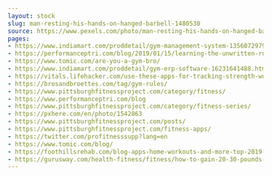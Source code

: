 ```yaml
---
layout: stock
slug: man-resting-his-hands-on-hanged-barbell-1480530
source: https://www.pexels.com/photo/man-resting-his-hands-on-hanged-barbell-1480530/
pages:
- https://www.indiamart.com/proddetail/gym-management-system-13560729791.html
- https://performanceptri.com/blog/2019/01/15/learning-the-unwritten-rules-of-the-gym/
- https://www.tomic.com/are-you-a-gym-bro/
- https://www.indiamart.com/proddetail/gym-erp-software-16231641488.html
- https://vitals.lifehacker.com/use-these-apps-for-tracking-strength-workouts-1830938052
- https://brosandbroettes.com/tag/gym-rules/
- https://www.pittsburghfitnessproject.com/category/fitness/
- https://www.performanceptri.com/blog
- https://www.pittsburghfitnessproject.com/category/fitness-series/
- https://pxhere.com/en/photo/1542863
- https://www.pittsburghfitnessproject.com/posts/
- https://www.pittsburghfitnessproject.com/fitness-apps/
- https://twitter.com/profitnesssupp?lang=en
- https://www.tomic.com/blog/
- https://foothillsrehab.com/blog-apps-home-workouts-and-more-top-2019-trends/
- https://gurusway.com/health-fitness/fitness/how-to-gain-20-30-pounds-muscle/
---
```


